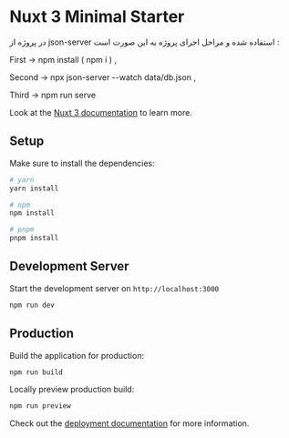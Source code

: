 # Nuxt 3 Minimal Starter
در پروژه از json-server استفاده شده و مراحل اجرای پروژه به این صورت است : 

 First  -> npm install ( npm i ) ,
 
 Second -> npx json-server --watch data/db.json ,
 
 Third  -> npm run serve
  

Look at the [Nuxt 3 documentation](https://nuxt.com/docs/getting-started/introduction) to learn more.

## Setup

Make sure to install the dependencies:

```bash
# yarn
yarn install

# npm
npm install

# pnpm
pnpm install
```

## Development Server

Start the development server on `http://localhost:3000`

```bash
npm run dev
```

## Production

Build the application for production:

```bash
npm run build
```

Locally preview production build:

```bash
npm run preview
```

Check out the [deployment documentation](https://nuxt.com/docs/getting-started/deployment) for more information.
